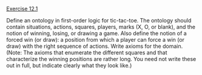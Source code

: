 [Exercise 12.1](ex_1/)

Define an ontology in first-order logic for tic-tac-toe. The ontology
should contain situations, actions, squares, players, marks (X, O, or
blank), and the notion of winning, losing, or drawing a game. Also
define the notion of a forced win (or draw): a position from which a
player can force a win (or draw) with the right sequence of actions.
Write axioms for the domain. (Note: The axioms that enumerate the
different squares and that characterize the winning positions are rather
long. You need not write these out in full, but indicate clearly what
they look like.)
